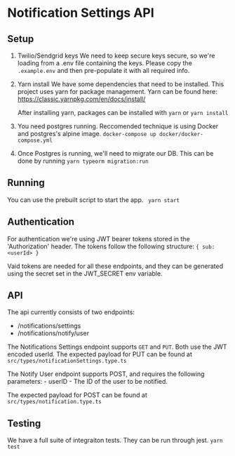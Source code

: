 # Notification Settings API

## Setup

1. Twilio/Sendgrid keys
   We need to keep secure keys secure, so we're loading from a .env file containing the keys.
   Please copy the `.example.env` and then pre-populate it with all required info.

2. Yarn install
   We have some dependencies that need to be installed. This project uses yarn for package management.
   Yarn can be found here: https://classic.yarnpkg.com/en/docs/install/

   After installing yarn, packages can be installed with `yarn` or `yarn install`

3. You need postgres running. Reccomended technique is using Docker and postgres's alpine image.
   `docker-compose up docker/docker-compose.yml`

4. Once Postgres is running, we'll need to migrate our DB. This can be done by running `yarn typeorm migration:run`

## Running

You can use the prebuilt script to start the app.
` yarn start`

## Authentication

For authentication we're using JWT bearer tokens stored in the 'Authorization' header.
The tokens follow the following structure: `{ sub: <userId> }`

Vaid tokens are needed for all these endpoints, and they can be generated using the secret set in the JWT_SECRET env variable.

## API

The api currently consists of two endpoints:

- /notifications/settings
- /notifications/notify/user

The Notifications Settings endpoint supports `GET` and `PUT`. Both use the JWT encoded userId.
The expected payload for PUT can be found at `src/types/notificationSettings.type.ts`

The Notify User endpoint supports POST, and requires the following parameters: - userID - The ID of the user to be notified.

The expected payload for POST can be found at `src/types/notification.type.ts`

## Testing

We have a full suite of integraiton tests. They can be run through jest.
`yarn test`
